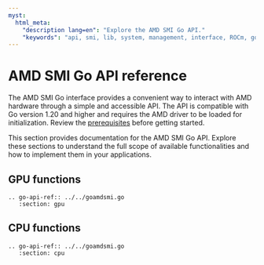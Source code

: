 ```yaml
---
myst:
  html_meta:
    "description lang=en": "Explore the AMD SMI Go API."
    "keywords": "api, smi, lib, system, management, interface, ROCm, golang"
---
```


# AMD SMI Go API reference

The AMD SMI Go interface provides a convenient way to interact with AMD
hardware through a simple and accessible API. The API is compatible with Go
version 1.20 and higher and requires the AMD driver to be loaded for
initialization. Review the [prerequisites](#go_prereqs) before getting
started.

This section provides documentation for the AMD SMI Go API. Explore these
sections to understand the full scope of available functionalities and how to
implement them in your applications.

## GPU functions

```{eval-rst}
.. go-api-ref:: ../../goamdsmi.go
   :section: gpu
```

## CPU functions


```{eval-rst}
.. go-api-ref:: ../../goamdsmi.go
   :section: cpu
```
